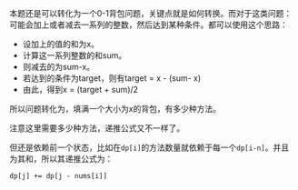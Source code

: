 本题还是可以转化为一个0-1背包问题，关键点就是如何转换。而对于这类问题：可能会加上或者减去一系列的整数，然后达到某种条件。都可以使用这个思路：

- 设加上的值的和为x。
- 计算这一系列整数的和sum。
- 则减去的为sum-x。
- 若达到的条件为target，则有target = x - (sum- x)
- 由此，得到x = (target + sum)/2

所以问题转化为，填满一个大小为x的背包，有多少种方法。

注意这里需要多少种方法，递推公式又不一样了。

但还是依赖前一个状态，比如在`dp[i]`的方法数量就依赖于每一个`dp[i-n]`。并且为其和，所以其递推公式为：

`dp[j] += dp[j - nums[i]]`